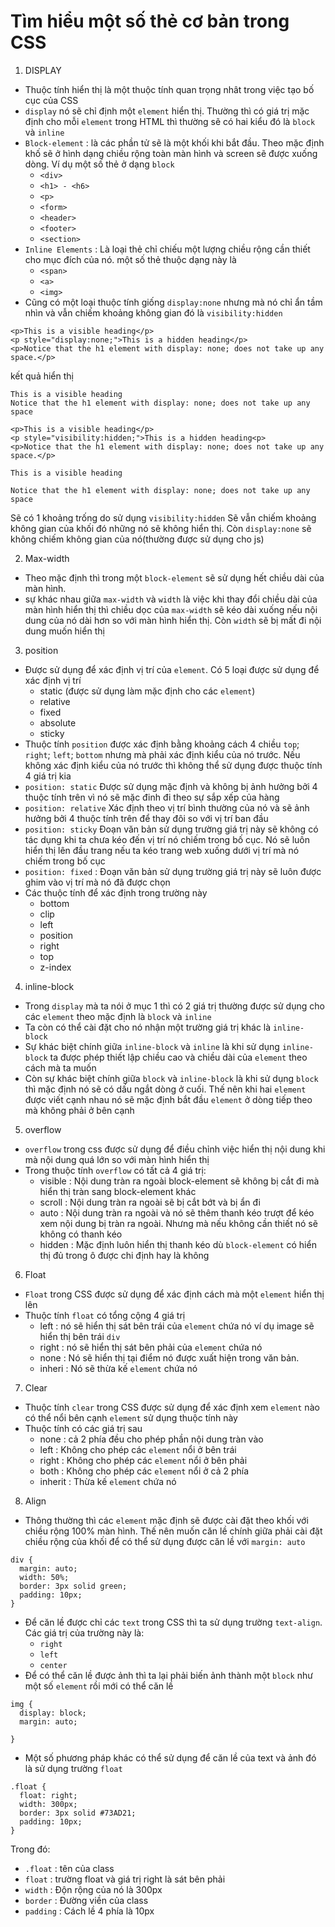 # Tìm hiểu một số thẻ cơ bản trong CSS
1. DISPLAY
- Thuộc tính hiển thị là một thuộc tính quan trọng nhât trong việc tạo bố cục của CSS 
- `display` nó sẽ chỉ định một `element` hiển thị. Thường thì có giá trị mặc định cho mỗi `element` trong HTML thì thường sẽ có hai kiểu đó là `block` và `inline` 
- `Block-element` : là các phần tử sẽ là một khối khi bắt đầu. Theo mặc định khố sẽ ở hình dạng chiều rộng toàn màn hình và screen sẽ được xuống dòng. Ví dụ một số thẻ ở dạng `block`
    - `<div>`
    - `<h1> - <h6>`
    - `<p>`
    - `<form>`
    - `<header>`
    - `<footer>`
    - `<section>`
- `Inline Elements` : Là loại thẻ chỉ chiếu một lượng chiều rộng cần thiết cho mục đích của nó. một số thẻ thuộc dạng này là
    - `<span>`
    - `<a>`
    - `<img>`
- Cũng có một loại thuộc tính giống `display:none` nhưng mà nó chỉ ẩn tầm nhìn và vẫn chiếm khoảng không gian đó là `visibility:hidden`
```
<p>This is a visible heading</p>
<p style="display:none;">This is a hidden heading</p>
<p>Notice that the h1 element with display: none; does not take up any space.</p>
```
kết quả hiển thị 
```
This is a visible heading
Notice that the h1 element with display: none; does not take up any space
```
```
<p>This is a visible heading</p>
<p style="visibility:hidden;">This is a hidden heading<p>
<p>Notice that the h1 element with display: none; does not take up any space.</p>
```
```
This is a visible heading

Notice that the h1 element with display: none; does not take up any space
```
Sẽ có 1 khoảng trống do sử dụng `visibility:hidden` Sẽ vẫn chiếm khoảng không gian của khối đó những nó sẽ không hiển thị. Còn `display:none` sẽ không chiếm không gian của nó(thường được sử dụng cho js)

2. Max-width 
- Theo mặc định thì trong một `block-element` sẽ sử dụng hết chiều dài của màn hình. 
- sự khác nhau giữa `max-width` và `width` là việc khi thay đổi chiều dài của màn hình hiển thị thì chiều dọc của `max-width` sẽ kéo dài xuống nếu nội dung của nó dài hơn so với màn hình hiển thị. Còn `width` sẽ bị mất đi nội dung muốn hiển thị  

3. position 
- Được sử dụng để xác định vị trí của `element`. Có 5 loại được sử dụng để xác định vị trí 
    - static (được sử dụng làm mặc định cho các `element`)
    - relative
    - fixed
    - absolute
    - sticky
- Thuộc tính `position` được xác định bằng khoảng cách 4 chiều `top`; `right`; `left`; `bottom` nhưng mà phải xác định kiểu của nó trước. Nếu không xác định kiểu của nó trước thì không thể sử dụng được thuộc tính 4 giá trị kia
- `position: static` Được sử dụng mặc định và không bị ảnh hưởng bởi 4 thuộc tính trên vì nó sẽ mặc đinh đi theo sự sắp xếp của hàng 
- `position: relative` Xác định theo vị trí bình thường của nó và sẽ ảnh hưởng bởi 4 thuộc tính trên để thay đôi so với vị trí ban đầu
- `position: sticky` Đoạn văn bản sử dụng trường giá trị này sẽ không có tác dụng khi ta chưa kéo đến vị trí nó chiếm trong bố cục. Nó sẽ luôn hiển thị lên đầu trang nếu ta kéo trang web xuống dưới vị trí mà nó chiếm trong bố cục 
- `position: fixed` : Đoạn văn bản sử dụng trường giá trị này sẽ luôn được ghim vào vị trí mà nó đã được chọn 
- Các thuộc tính để xác định trong trường này 
    - bottom	
    - clip	
    - left	
    - position	
    - right	
    - top	
    - z-index

4. inline-block
- Trong `display` mà ta nói ở mục 1 thì có 2 giá trị thường được sử dụng cho các `element` theo mặc định là `block` và `inline`
- Ta còn có thể cài đặt cho nó nhận một trường giá trị khác là `inline-block` 
- Sự khác biệt chính giữa `inline-block` và `inline` là khi sử dụng `inline-block` ta được phép thiết lập chiều cao và chiều dài của `element` theo cách mà ta muốn
- Còn sự khác biệt chính giữa `block` và `inline-block` là khi sử dụng `block` thì mặc định nó sẽ có dấu ngắt dòng ở cuối. Thế nên khi hai `element` được viết cạnh nhau nó sẽ mặc định bắt đầu `element` ở dòng tiếp theo mà không phải ở bên cạnh 

5. overflow
- `overflow` trong css được sử dụng để điều chỉnh việc hiển thị nội dung khi mà nội dung quá lớn so với màn hình hiển thị 
- Trong thuộc tính `overflow` có tất cả 4 giá trị:
    - visible : Nội dung tràn ra ngoài block-element sẽ không bị cắt đi mà hiển thị tràn sang block-element khác 
    - scroll : Nội dung tràn ra ngoài sẽ bị cắt bớt và bị ẩn đi 
    - auto : Nội dung tràn ra ngoài và nó sẽ thêm thanh kéo trượt để kéo xem nội dung bị tràn ra ngoài. Nhưng mà nếu không cần thiết nó sẽ không có thanh kéo 
    - hidden : Mặc định luôn hiển thị thanh kéo dù `block-element` có hiển thị đủ trong ô được chi định hay là không 

6. Float 
- `Float` trong CSS được sử dụng để xác định cách mà một `element` hiển thị lên 
-   Thuộc tính `float` có tổng cộng 4 giá trị 
    -  left : nó sẽ hiển thị sát bên trái của `element` chứa nó ví dụ image sẽ hiển thị bên trái `div`
    - right : nó sẽ hiển thị sát bên phải của `element` chứa nó
    - none : Nó sẽ hiển thị tại điểm nó được xuất hiện trong văn bản. 
    - inheri : Nó sẽ thừa kế `element` chứa nó 

7. Clear 
- Thuộc tính `clear` trong CSS được sử dụng để xác định xem `element` nào có thể nổi bên cạnh `element` sử dụng thuộc tính này 
- Thuộc tính có các giá trị sau 
    - none : cả 2 phía đều cho phép phần nội dung tràn vào 
    - left : Không cho phép các `element` nổi ở bên trái 
    - right : Không cho phép các `element` nổi ở bên phải 
    - both  : Không cho phép các `element` nổi ở cả 2 phía 
    - inherit   : Thừa kế `element` chứa nó 

8. Align 
- Thông thường thì các `element` mặc định sẽ được cài đặt theo khối với chiều rộng 100% màn hình. Thế nên muốn căn lề chính giữa phải cài đặt chiều rộng của khối để có thể sử dụng được căn lề với `margin: auto`
```
div {
  margin: auto;
  width: 50%;
  border: 3px solid green;
  padding: 10px;
}
```
- Để căn lề được chỉ các `text` trong CSS thì ta sử dụng trường `text-align`. Các giá trị của trường này là:
    - `right`
    - `left`
    - `center`
- Để có thể căn lề được ảnh thì ta lại phải biến ảnh thành một `block` như một số `element` rồi mới có thể căn lề 
```
img {
  display: block;
  margin: auto;

}
```
- Một số phương pháp khác có thể sử dụng để căn lề của text và ảnh đó là sử dụng trường `float`
```
.float {
  float: right;
  width: 300px;
  border: 3px solid #73AD21;
  padding: 10px;
}
```

Trong đó:
- `.float` : tên của class 
- `float` : trường float và giá trị right là sát bên phải 
- `width` : Độn rộng của nó là 300px
- `border` : Đường viền của class
- `padding` : Cách lề 4 phía là 10px
